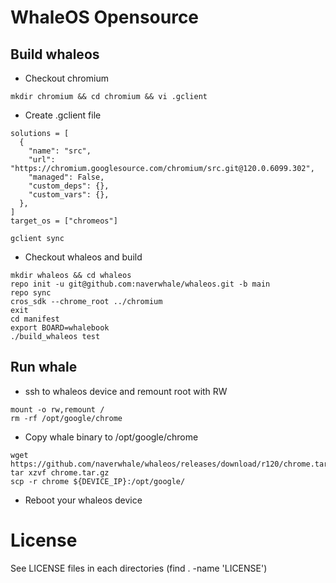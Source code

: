 # WhaleOS Opensource

## Build whaleos
- Checkout chromium
```
mkdir chromium && cd chromium && vi .gclient
```
- Create .gclient file
```
solutions = [
  {
    "name": "src",
    "url": "https://chromium.googlesource.com/chromium/src.git@120.0.6099.302",
    "managed": False,
    "custom_deps": {},
    "custom_vars": {},
  },
]
target_os = ["chromeos"]
```
```
gclient sync
```
- Checkout whaleos and build
```
mkdir whaleos && cd whaleos
repo init -u git@github.com:naverwhale/whaleos.git -b main
repo sync
cros_sdk --chrome_root ../chromium
exit
cd manifest
export BOARD=whalebook
./build_whaleos test
```

## Run whale
- ssh to whaleos device and remount root with RW
```
mount -o rw,remount /
rm -rf /opt/google/chrome
```
- Copy whale binary to /opt/google/chrome
```
wget https://github.com/naverwhale/whaleos/releases/download/r120/chrome.tar.gz
tar xzvf chrome.tar.gz
scp -r chrome ${DEVICE_IP}:/opt/google/
```
- Reboot your whaleos device

# License
See LICENSE files in each directories (find . -name 'LICENSE')
